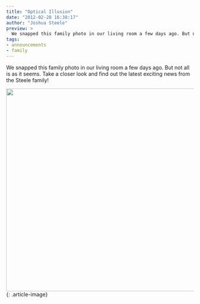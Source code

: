 ```yaml
---
title: "Optical Illusion"
date: "2012-02-28 16:38:17"
author: "Joshua Steele"
preview: >
  We snapped this family photo in our living room a few days ago. But not all is as it seems. Take a closer look and find out the latest exciting news from the Steele family!
tags:
- announcements
- family
---
```


We snapped this family photo in our living room a few days ago. But not all is as it seems. Take a closer look and find out the latest exciting news from the Steele family!



<img class="aligncenter size-full wp-image-1433" title="optical-illusion" src="//d21yo20tm8bmc2.cloudfront.net/2012/02/optical-illusion.png" alt="" width="600" height="544" />
{: .article-image}
